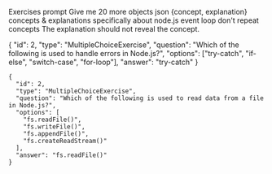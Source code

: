 Exercises prompt
Give me 20 more objects json {concept, explanation}
concepts & explanations specifically about node.js event loop
don't repeat concepts
The explanation should not reveal the concept.



{
      "id": 2,
      "type": "MultipleChoiceExercise",
      "question": "Which of the following is used to handle errors in Node.js?",
      "options": ["try-catch", "if-else", "switch-case", "for-loop"],
      "answer": "try-catch"
    }

    {
      "id": 2,
      "type": "MultipleChoiceExercise",
      "question": "Which of the following is used to read data from a file in Node.js?",
      "options": [
        "fs.readFile()",
        "fs.writeFile()",
        "fs.appendFile()",
        "fs.createReadStream()"
      ],
      "answer": "fs.readFile()"
    }